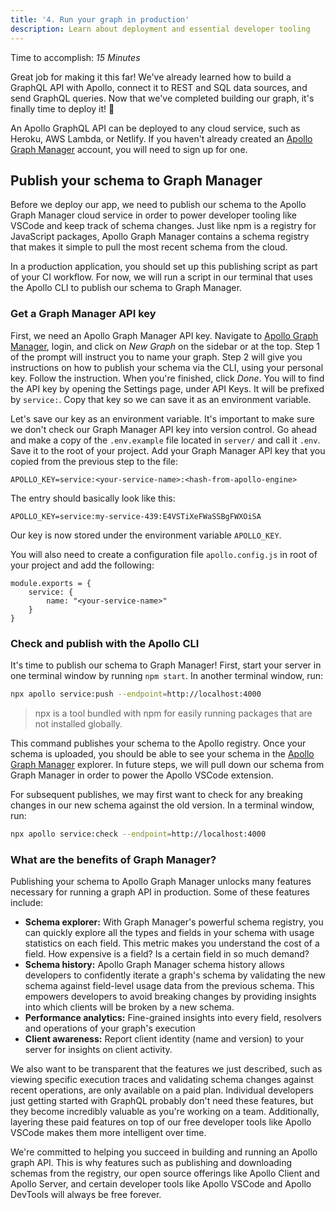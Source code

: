 ```yaml
---
title: '4. Run your graph in production'
description: Learn about deployment and essential developer tooling
---
```


Time to accomplish: _15 Minutes_

Great job for making it this far! We've already learned how to build a GraphQL API with Apollo, connect it to REST and SQL data sources, and send GraphQL queries. Now that we've completed building our graph, it's finally time to deploy it! 🎉

An Apollo GraphQL API can be deployed to any cloud service, such as Heroku, AWS Lambda, or Netlify. If you haven't already created an [Apollo Graph Manager](https://engine.apollographql.com/) account, you will need to sign up for one.

## Publish your schema to Graph Manager

Before we deploy our app, we need to publish our schema to the Apollo Graph Manager cloud service in order to power developer tooling like VSCode and keep track of schema changes. Just like npm is a registry for JavaScript packages, Apollo Graph Manager contains a schema registry that makes it simple to pull the most recent schema from the cloud.

In a production application, you should set up this publishing script as part of your CI workflow. For now, we will run a script in our terminal that uses the Apollo CLI to publish our schema to Graph Manager.

### Get a Graph Manager API key

First, we need an Apollo Graph Manager API key. Navigate to [Apollo Graph Manager](https://engine.apollographql.com/), login, and click on _New Graph_ on the sidebar or at the top. Step 1 of the prompt will instruct you to name your graph. Step 2 will give you instructions on how to publish your schema via the CLI, using your personal key. Follow the instruction. When you're finished, click _Done_. You will to find the API key by opening the Settings page, under API Keys. It will be prefixed by `service:`. Copy that key so we can save it as an environment variable.

Let's save our key as an environment variable. It's important to make sure we don't check our Graph Manager API key into version control. Go ahead and make a copy of the `.env.example` file located in `server/` and call it `.env`. Save it to the root of your project. Add your Graph Manager API key that you copied from the previous step to the file:

```
APOLLO_KEY=service:<your-service-name>:<hash-from-apollo-engine>
```

The entry should basically look like this:

```
APOLLO_KEY=service:my-service-439:E4VSTiXeFWaSSBgFWXOiSA
```

Our key is now stored under the environment variable `APOLLO_KEY`.

You will also need to create a configuration file `apollo.config.js` in root of your project and add the following:

```
module.exports = {
    service: {
        name: "<your-service-name>"
    }
}
```

### Check and publish with the Apollo CLI

It's time to publish our schema to Graph Manager! First, start your server in one terminal window by running `npm start`. In another terminal window, run:

```bash
npx apollo service:push --endpoint=http://localhost:4000
```

> npx is a tool bundled with npm for easily running packages that are not installed globally.

This command publishes your schema to the Apollo registry. Once your schema is uploaded, you should be able to see your schema in the [Apollo Graph Manager](https://engine.apollographql.com/) explorer. In future steps, we will pull down our schema from Graph Manager in order to power the Apollo VSCode extension.

For subsequent publishes, we may first want to check for any breaking changes in our new schema against the old version. In a terminal window, run:

```bash
npx apollo service:check --endpoint=http://localhost:4000
```

### What are the benefits of Graph Manager?

Publishing your schema to Apollo Graph Manager unlocks many features necessary for running a graph API in production. Some of these features include:

- **Schema explorer:** With Graph Manager's powerful schema registry, you can quickly explore all the types and fields in your schema with usage statistics on each field. This metric makes you understand the cost of a field. How expensive is a field? Is a certain field in so much demand?
- **Schema history:** Apollo Graph Manager schema history allows developers to confidently iterate a graph's schema by validating the new schema against field-level usage data from the previous schema. This empowers developers to avoid breaking changes by providing insights into which clients will be broken by a new schema.
- **Performance analytics:** Fine-grained insights into every field, resolvers and operations of your graph's execution
- **Client awareness:** Report client identity (name and version) to your server for insights on client activity.

We also want to be transparent that the features we just described, such as viewing specific execution traces and validating schema changes against recent operations, are only available on a paid plan. Individual developers just getting started with GraphQL probably don't need these features, but they become incredibly valuable as you're working on a team. Additionally, layering these paid features on top of our free developer tools like Apollo VSCode makes them more intelligent over time.

We're committed to helping you succeed in building and running an Apollo graph API. This is why features such as publishing and downloading schemas from the registry, our open source offerings like Apollo Client and Apollo Server, and certain developer tools like Apollo VSCode and Apollo DevTools will always be free forever.
